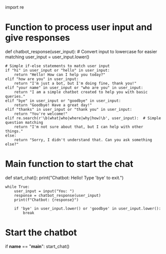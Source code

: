 import re

# Function to process user input and give responses
def chatbot_response(user_input):
    # Convert input to lowercase for easier matching
    user_input = user_input.lower()
    
    # Simple if-else statements to match user input
    if "hi" in user_input or "hello" in user_input:
        return "Hello! How can I help you today?"
    elif "how are you" in user_input:
        return "I'm just a bot, but I'm doing fine, thank you!"
    elif "your name" in user_input or "who are you" in user_input:
        return "I am a simple chatbot created to help you with basic queries."
    elif "bye" in user_input or "goodbye" in user_input:
        return "Goodbye! Have a great day!"
    elif "thanks" in user_input or "thank you" in user_input:
        return "You're welcome!"
    elif re.search(r'\b(what|who|where|why|how)\b', user_input):  # Simple question matching
        return "I'm not sure about that, but I can help with other things."
    else:
        return "Sorry, I didn't understand that. Can you ask something else?"

# Main function to start the chat
def start_chat():
    print("Chatbot: Hello! Type 'bye' to exit.")
    
    while True:
        user_input = input("You: ")
        response = chatbot_response(user_input)
        print(f"Chatbot: {response}")
        
        if 'bye' in user_input.lower() or 'goodbye' in user_input.lower():
            break

# Start the chatbot
if __name__ == "__main__":
    start_chat()

